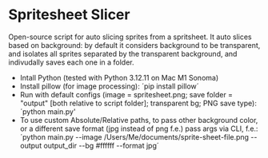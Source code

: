 # Spritesheet Slicer

Open-source script for auto slicing sprites from a spritsheet. It auto slices based on background: by default it considers background to be transparent, and isolates all sprites separated by the transparent background, and indivudally saves each one in a folder.

- Intall Python (tested with Python 3.12.11 on Mac M1 Sonoma)
- Install pillow (for image processing): ´pip install pillow´
- Run with default configs (image = spritesheet.png; save folder = "output" [both relative to script folder]; transparent bg; PNG save type):
´python main.py'
- To use custom Absolute/Relative paths, to pass other background color, or a different save format (jpg instead of png f.e.) pass args via CLI, f.e.:
´python main.py --image /Users/Me/documents/sprite-sheet-file.png --output output_dir --bg #ffffff --format jpg´
